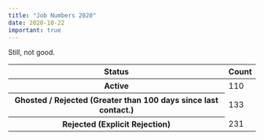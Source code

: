 ```yaml
---
title: "Job Numbers 2020"
date: 2020-10-22
important: true
---
```


Still, not good.


<Table striped>
<thead>
<tr>
<th>Status</th>
<th>Count</th>
</tr>
</thead>
<tbody>
<tr>
<th scope={'row'}>Active</th>
<td>110</td>
</tr>
<tr>
<th scope={'row'}>Ghosted / Rejected (Greater than 100 days since last contact.)</th>
<td>133</td>
</tr>
<tr>
<th scope={'row'}>Rejected (Explicit Rejection)</th>
<td>231</td>
</tr>
</tbody>
</Table>
